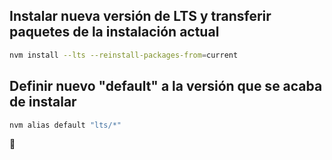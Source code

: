 ## Instalar nueva versión de LTS y transferir paquetes de la instalación actual

```bash
nvm install --lts --reinstall-packages-from=current
```

## Definir nuevo "default" a la versión que se acaba de instalar

```bash
nvm alias default "lts/*"
```

🧮
